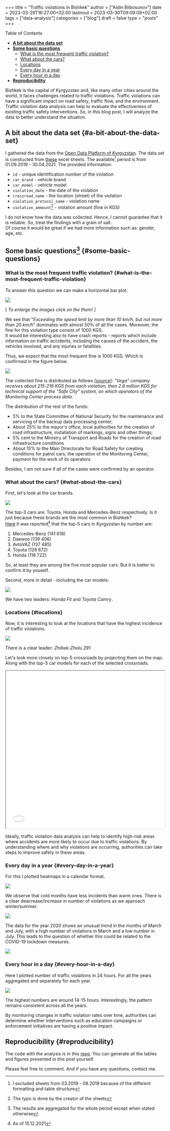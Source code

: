 +++
title = "Traffic violations in Bishkek"
author = ["Aidin Biibosunov"]
date = 2023-03-29T16:27:00+02:00
lastmod = 2023-03-30T09:09:09+02:00
tags = ["data-analysis"]
categories = ["blog"]
draft = false
type = "posts"
+++

<div class="ox-hugo-toc toc">
<div></div>

<div class="heading">Table of Contents</div>

- [**A bit about the data set**](#a-bit-about-the-data-set)
- [**Some basic questions**](#some-basic-questions)
    - [What is the most frequent traffic violation?](#what-is-the-most-frequent-traffic-violation)
    - [What about the cars?](#what-about-the-cars)
    - [Locations](#locations)
    - [Every day in a year](#every-day-in-a-year)
    - [Every hour in a day](#every-hour-in-a-day)
- [**Reproducibility**](#reproducibility)

</div>
<!--endtoc-->

Bishkek is the capital of Kyrgyzstan and, like many other cities around the world, it faces challenges related to traffic violations. Traffic violations can have a significant impact on road safety, traffic flow, and the environment. <br />
Traffic violation data analysis can help to evaluate the effectiveness of existing traffic safety interventions. So, in this blog post, I will analyze the data to better understand the situation.


## **A bit about the data set** {#a-bit-about-the-data-set}

I gathered the data from the [Open Data Platform of Kyrgyzstan](https://data.gov.kg/en/). The data set is constucted from [these](https://data.gov.kg/dataset/peectp-hapywehnn-npoekta-be3onachbin-ropod) excel sheets. The available[^fn:1] period is from 01.09.2019 - 30.04.2021. The provided information:

-   `id` - unique identification number of the violation
-   `car_brand` - vehicle brand
-   `car_model` - vehicle model
-   `violation_date` - the date of the violation
-   `crossroad_name` - the location (street) of the violation
-   `violation_protocol_name` - violation name
-   `violation_ammount`[^fn:2] - violation amount (fine in KGS)

I do not know how the data was collected. Hence, I cannot guarantee that it is reliable. So, treat the findings with a grain of salt. <br />
Of course it would be great if we had more information such as: gender, age, etc.


## **Some basic questions**[^fn:3] {#some-basic-questions}


### What is the most frequent traffic violation? {#what-is-the-most-frequent-traffic-violation}

To answer this question we can make a horizontal bar plot.

![](/images/traffic_violation_files/violation_counts.png "")

[ _To enlarge the images click on the them! ]_

We see that "_Exceeding the speed limit by more than 10 km/h, but not more than 20 km/h_" dominates with almost 50% of all the cases. Moreover, the fine for this violation type consist of 1000 KGS. <br />
It would be interesting also to have crash reports -  reports which include information on traffic accidents, including the causes of the accident, the vehicles involved, and any injuries or fatalities.

Thus, we expect that the most frequent fine is 1000 KGS. Which is confirmed in the figure below.

![](/images/traffic_violation_files/fine_counts.png "")

The collected fine is distributed as follows [[source](https://ru.sputnik.kg/20211007/bezopasnyj-gorod-dengi-raspredelenie-skhema-1054145313.html)]: _"Vega" company receives about 215-216 KGS from each violation, then 2.6 million KGS for technical support of the "Safe City" system, on which operators of the Monitoring Center process data._

The distribution of the rest of the funds:

-   5% to the State Committee of National Security for the maintenance and servicing of the backup data processing center;
-   About 25% to the mayor's office, local authorities for the creation of road infrastructure, installation of markings, signs and other things;
-   5% cent to the Ministry of Transport and Roads for the creation of road infrastructure conditions
-   About 15% to the Main Directorate for Road Safety for creating conditions for patrol cars, the operation of the Monitoring Center, payment for the work of its operators.

Besides, I am not sure if all of the cases were confirmed by an operator.


### What about the cars? {#what-about-the-cars}

First, let's look at the car brands.

![](/images/traffic_violation_files/top20_car_brands.png "")

The top-3 cars are: Toyota, Honda and Mercedes-Benz respectively.
Is it just because these brands are the most common in Bishkek? <br />
[Here](https://ru.sputnik.kg/20211126/kyrgyzstan-avtomobil-top-rejting-1054743470.html) it was reported[^fn:4] that the top-5 cars in Kyrgyzstan by number are:

1.  Mercedes-Benz (141 618)
2.  Daewoo (139 406)
3.  AvtoVAZ (137 485)
4.  Toyota (128 672)
5.  Honda (118 722)

So, at least they are among the five most popular cars. But it is better to confirm it by youself.

Second, more in detail - including the car models:

![](/images/traffic_violation_files/top20_cars.png "")

We have two leaders: _Honda Fit_ and _Toyota Camry_.


### Locations {#locations}

Now, it is interesting to look at the locations that have the highest incidence of traffic violations.

![](/images/traffic_violation_files/top20_crossroads.png "")

There is a clear leader: _Zhibek-Zholu 291_

Let's look more closely on top-5 crossroads by projecting them on the map. Along with the top-5 car models for each of the selected crossroads.

<iframe src="/images/traffic_violation_files/street_interactive_map.html" width="100%" height="500"></iframe>

Ideally, traffic violation data analysis can help to identify high-risk areas where accidents are more likely to occur due to traffic violations. By understanding where and why violations are occurring, authorities can take steps to improve safety in these areas.


### Every day in a year {#every-day-in-a-year}

For this I plotted heatmaps in a calendar format.

![](/images/traffic_violation_files/heatmap_by_year_2019.png "")

We observe that cold months have less incidents than warm ones. There is a clear deacrease/increase in number of violations as we approach winter/summer.

![](/images/traffic_violation_files/heatmap_by_year_2020.png "")

The data for the year 2020 shows an unusual trend in the months of March and July, with a high number of violations in March and a low number in July. This leads to the question of whether this could be related to the COVID-19 lockdown measures.

![](/images/traffic_violation_files/heatmap_by_year_2021.png "")


### Every hour in a day {#every-hour-in-a-day}

Here I plotted number of traffic violations in 24 hours. For all the years aggregated and separately for each year.

![](/images/traffic_violation_files/viol_24h_combined.png "")

The highest numbers are around 14-15 hours. Interestingly, the pattern remains consistent across all the years.

By monitoring changes in traffic violation rates over time, authorities can determine whether interventions such as education campaigns or enforcement initiatives are having a positive impact.


## **Reproducibility** {#reproducibility}

The code with the analysis is in this [repo](https://github.com/aidinbii/traffic%5Fviolation%5FKG). You can generate all the tables and figures presented in this post yourself.

Please feel free to comment. And if you have any questions, contact me.

[^fn:1]: I excluded sheets from 03.2019 - 08.2019 because of the different formatting and table structure
[^fn:2]: The typo is done by the creator of the sheets
[^fn:3]: The results are aggregated for the whole period except when stated otherwise
[^fn:4]: As of 15.12.2021